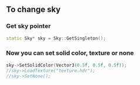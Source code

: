 ## To change sky
### Get sky pointer
```cpp
static Sky* sky = Sky::GetSingleton();
```
### Now you can set solid color, texture or none
```cpp
sky->SetSolidColor(Vector3(0.5f, 0.5f, 0.5f));
//sky->LoadTexture("texture.hdr");
//sky->SetNone();
```
